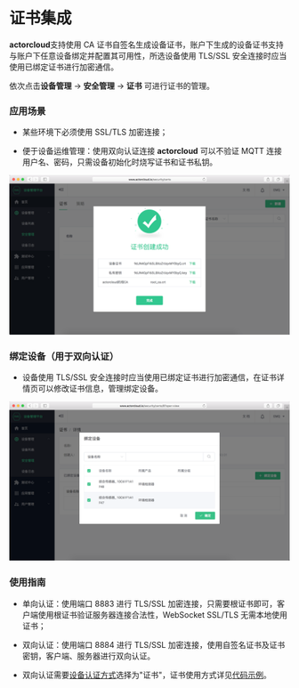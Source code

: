 # 证书集成

**actorcloud**支持使用 CA 证书自签名生成设备证书，账户下生成的设备证书支持与账户下任意设备绑定并配置其可用性，所选设备使用 TLS/SSL 安全连接时应当使用已绑定证书进行加密通信。

依次点击**设备管理** -> **安全管理** -> **证书** 可进行证书的管理。


### 应用场景

- 某些环境下必须使用 SSL/TLS 加密连接；

- 便于设备运维管理：使用双向认证连接 **actorcloud** 可以不验证 MQTT 连接用户名、密码，只需设备初始化时烧写证书和证书私钥。

![](/assets/certs_create.png)


### 绑定设备（用于双向认证）

- 设备使用 TLS/SSL 安全连接时应当使用已绑定证书进行加密通信，在证书详情页可以修改证书信息，管理绑定设备。

![](/assets/certs_bind.png)


### 使用指南

- 单向认证：使用端口 8883 进行 TLS/SSL 加密连接，只需要根证书即可，客户端使用根证书验证服务器连接合法性，WebSocket SSL/TLS 无需本地使用证书；

- 双向认证：使用端口 8884 进行 TLS/SSL 加密连接，使用自签名证书及证书密钥，客户端、服务器进行双向认证。

- 双向认证需要[设备认证方式](../access/device_create.md)选择为"证书"，证书使用方式详见[代码示例](../product/product.md)。
